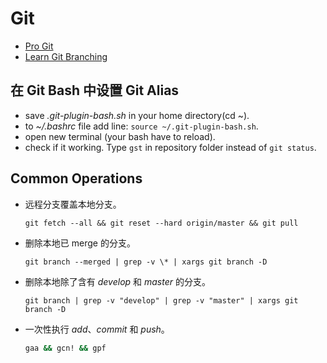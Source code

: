 # Git

- [Pro Git](https://git-scm.com/book/zh/v2)
- [Learn Git Branching](https://learngitbranching.js.org/?locale=zh_CN)

## 在 Git Bash 中设置 Git Alias

- save *.git-plugin-bash.sh* in your home directory(cd ~).
- to *~/.bashrc* file add line: `source ~/.git-plugin-bash.sh`.
- open new terminal (your bash have to reload).
- check if it working. Type `gst` in repository folder instead of `git status`.

## Common Operations

- 远程分支覆盖本地分支。

    ```shell
    git fetch --all && git reset --hard origin/master && git pull
    ```

- 删除本地已 merge 的分支。

    ```shell
    git branch --merged | grep -v \* | xargs git branch -D
    ```

- 删除本地除了含有 *develop* 和 *master* 的分支。

    ```shell
    git branch | grep -v "develop" | grep -v "master" | xargs git branch -D
    ```

- 一次性执行 *add*、*commit* 和 *push*。

    ```zsh
    gaa && gcn! && gpf
    ```
